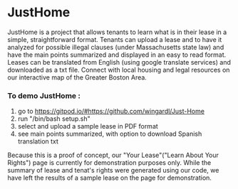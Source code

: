 # JustHome

JustHome is a project that allows tenants to learn what is in their lease in a simple, straightforward format. Tenants can upload a lease and to have it analyzed for possible illegal clauses (under Massachusetts state law) and have the main points summarized and displayed in an easy to read format. Leases can be translated from English (using google translate services) and downloaded as a txt file. Connect with local housing and legal resources on our interactive map of the Greater Boston Area. 


### To demo JustHome :
  1. go to https://gitpod.io/#https://github.com/wingardl/Just-Home
  2. run "/bin/bash setup.sh" 
  3. select and upload a sample lease in PDF format
  4. see main points summarized, with option to download Spanish translation txt
 
Because this is a proof of concept, our "Your Lease"("Learn About Your Rights") page is currently for demonstration purposes only. While the summary of lease and tenat's rights were generated using our code, we have left the results of a sample lease on the page for demonstration. 
